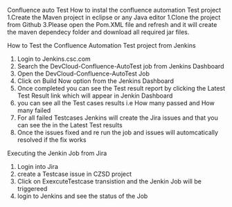 Confluence auto Test
How to instal the confluence automation Test project
  1.Create the Maven project in  eclipse or any Java editor
  1.Clone the project from Github 
  3.Please open the Pom.XML file and refresh and it will create the maven dependecy folder and download all required jar files.
  
How to Test the Confluence Automation Test project
from Jenkins
  1. Login to Jenkins.csc.com
  2. Search the  DevCloud-Confluence-AutoTest job from Jenkins Dashboard
  3. Open the DevCloud-Confluence-AutoTest Job
  4. Click on Build Now option from the Jenkins Dashboard
  5. Once completed you can see the Test result report by clicking the Latest Test Result link which will appear in Jenkin Dashboard
  6. you can see all the Test cases results i.e How many passed and How many failed
  7. For all failed Testcases Jenkins will create the Jira issues and that you can see the in the Latest Test results
  8. Once the issues fixed and re run the job and issues will automcatically resolved if the fix works
  
  Executing the Jenkin Job from Jira
  1. Login into Jira
  2. create a Testcase issue in CZSD project
  3. Click on ExexcuteTestcase transistion and the Jenkin Job will be triggereed
  4. login to Jenkins and see the status of the Job
